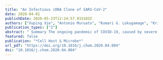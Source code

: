 ```yaml
---
title: "An Infectious cDNA Clone of SARS-CoV-2"
date: 2020-04-01
publishDate: 2020-05-23T12:24:57.933103Z
authors: ["Xuping Xie", "Antonio Muruato", "Kumari G. Lokugamage", "Krishna Narayanan", "Xianwen Zhang", "Jing Zou", "Jianying Liu", "Craig Schindewolf", "Nathen E. Bopp", "Patricia V. Aguilar", "Kenneth S. Plante", "Scott C. Weaver", "Shinji Makino", "James W. LeDuc", "Vineet D. Menachery", "Pei-Yong Shi"]
publication_types: ["2"]
abstract: " Summary The ongoing pandemic of COVID-19, caused by severe acute respiratory syndrome coronavirus 2 (SARS-CoV-2), underscores the urgency to develop experimental systems for studying this virus and identifying countermeasures. We report a reverse genetic system for SARS-CoV-2. Seven complimentary DNA (cDNA) fragments spanning the SARS-CoV-2 genome were assembled into a full-genome cDNA. RNA transcribed from the full-genome cDNA was highly infectious after electroporation into cells, producing 2.9 × 10textsuperscript6 plaque-forming unit (PFU)/mL of virus. Compared with a clinical isolate, the infectious-clone-derived SARS-CoV-2 (icSARS-CoV-2) exhibited similar plaque morphology, viral RNA profile, and replication kinetics. Additionally, icSARS-CoV-2 retained engineered molecular markers and did not acquire other mutations. We generated a stable mNeonGreen SARS-CoV-2 (icSARS-CoV-2-mNG) by introducing this reporter gene into ORF7 of the viral genome. icSARS-CoV-2-mNG was successfully used to evaluate the antiviral activities of interferon (IFN). Collectively, the reverse genetic system and reporter virus provide key reagents to study SARS-CoV-2 and develop countermeasures. "
featured: false
publication: "*Cell Host & Microbe*"
url_pdf: "https://doi.org/10.1016/j.chom.2020.04.004"
doi: "10.1016/j.chom.2020.04.004"
---
```


